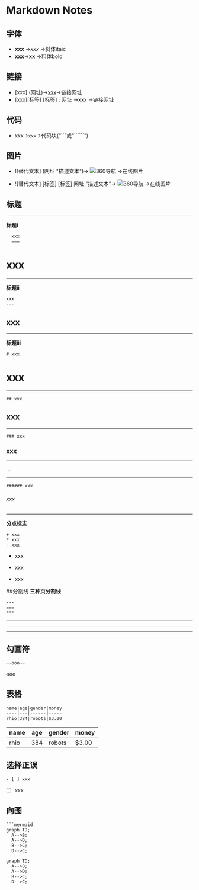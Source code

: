 Markdown Notes
=========================
## 字体  
+ *****xxx***** ->*xxx* ->斜体itaic
+ ******xxx******->**xx** ->粗体bold

## 链接

+ [xxx] (网址)->[xxx](http://www.baidu.com)->链接网址
+ [xxx][标签]
[标签] : 网址
->[xxx](http://www.baidu.com) ->链接网址
## 代码
+ xxx->`xxx`->代码块(“``”或“``````”)

## 图片
+ ![替代文本] (网址 "描述文本")->
![360导航](https://p0.ssl.qhimg.com/t01edc5450cbbb1ff6e.png "艾滋病日")
->在线图片

+ ![替代文本] [标签]
[标签] 网址 "描述文本"->
![360导航](https://p0.ssl.qhimg.com/t01edc5450cbbb1ff6e.png "艾滋病日")
->在线图片

## 标题
***
**标题i**
```
  xxx
  ===
  ```
  xxx
  ===
***
**标题ii**
  ```
  xxx
  ---
  ```
  xxx
  ---
  ***
**标题iii**
  ```
  # xxx
  ```
  # xxx
  ***
  ```
  ## xxx
  ```
  ## xxx
  ***
  ```
  ### xxx
  ```
  ### xxx
  ***
  ...
  ***
  ```
  ###### xxx
  ```
  ###### xxx
  ***
**分点标志**
```
+ xxx
* xxx
- xxx
 ```
+ xxx
* xxx
- xxx

##分割线
**三种页分割线**
```
---
===
***
```
___

---

***

## 勾画符
```
~~ooo~~
```
~~ooo~~

## 表格
```
name|age|gender|money
----|---|------|-----
rhio|384|robots|$3.00 
```
name|age|gender|money
----|---|------|-----
rhio|384|robots|$3.00 

## 选择正误
```
- [ ] xxx
```
- [ ] xxx

## 向图
```
```mermaid
graph TD;
  A-->B;
  A-->D;
  B-->C;
  D-->C;
``````
```mermaid
graph TD;
  A-->B;
  A-->D;
  B-->C;
  D-->C;
```

